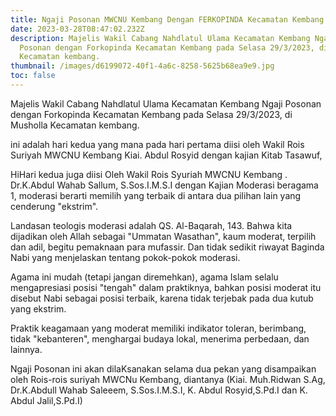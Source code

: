 ```yaml
---
title: Ngaji Posonan MWCNU Kembang Dengan FERKOPINDA Kecamatan Kembang
date: 2023-03-28T08:47:02.232Z
description: M﻿ajelis Wakil Cabang Nahdlatul Ulama Kecamatan Kembang Ngaji
  Posonan dengan Forkopinda Kecamatan Kembang pada Selasa 29/3/2023, di Musholla
  Kecamatan kembang.
thumbnail: /images/d6199072-40f1-4a6c-8258-5625b68ea9e9.jpg
toc: false
---
```

M﻿ajelis Wakil Cabang Nahdlatul Ulama Kecamatan Kembang Ngaji Posonan dengan Forkopinda Kecamatan Kembang pada Selasa 29/3/2023, di Musholla Kecamatan kembang.

i﻿ni adalah hari kedua yang mana pada hari pertama diisi oleh Wakil Rois Suriyah MWCNU Kembang Kiai. Abdul Rosyid dengan kajian Kitab Tasawuf, 

H﻿iHari kedua juga diisi Oleh Wakil Rois Syuriah MWCNU Kembang . Dr.K.Abdul Wahab Sallum, S.Sos.I.M.S.I dengan Kajian  Moderasi beragama  1, moderasi berarti memilih yang terbaik di antara dua pilihan lain yang cenderung "ekstrim".

Landasan teologis moderasi adalah QS. Al-Baqarah, 143. Bahwa kita dijadikan oleh Allah sebagai "Ummatan Wasathan", kaum moderat, terpilih dan adil, begitu pemaknaan para mufassir. Dan tidak sedikit riwayat Baginda Nabi yang menjelaskan tentang pokok-pokok moderasi.

Agama ini mudah (tetapi jangan diremehkan), agama Islam selalu mengapresiasi posisi "tengah" dalam praktiknya, bahkan posisi moderat itu disebut Nabi sebagai posisi terbaik, karena tidak terjebak pada dua kutub yang ekstrim.

Praktik keagamaan yang moderat memiliki indikator toleran, berimbang, tidak "kebanteren", menghargai budaya lokal, menerima perbedaan, dan lainnya.

N﻿gaji Posonan ini akan dilaKsanakan selama dua pekan yang disampaikan oleh Rois-rois suriyah MWCNu Kembang, diantanya (Kiai. Muh.Ridwan S.Ag, Dr.K.Abdull Wahab Saleeem, S.Sos.I.M.S.I, K. Abdul Rosyid,S.Pd.I dan K. Abdul Jalil,S.Pd.I)